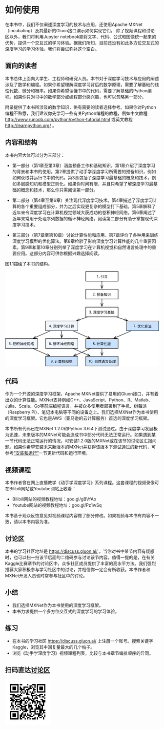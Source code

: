 # 如何使用

在本书中，我们不仅阐述深度学习的技术与应用，还使用Apache MXNet（incubating）及其最新的Gluon接口演示如何实现它们。
除了视频课程和讨论区以外，我们将利用Jupyter notebook能将文字、代码、公式和图像统一起来的优势，提供一个交互式的学习体验。据我们所知，目前还没有如此多方位交互式的深度学习的学习体验。我们将尝试弥补这个空白。


## 面向的读者

本书总体上面向大学生、工程师和研究人员。本书对于深度学习技术与应用的阐述涉及了数学和编程。如果你希望理解深度学习背后的数学原理，需要了解基础的线性代数、微分和概率。如果你希望读懂书中的代码，需要了解基础的Python编程。如果你只对书中的数学部分或编程部分感兴趣，也可以忽略另一部分。

附录提供了本书所涉及的数学知识，供有需要的读者选择参考。如果你对Python编程不熟悉，我们建议你先学习一些有关Python编程的教程，例如中文教程 http://www.runoob.com/python/python-tutorial.html 或英文教程 http://learnpython.org/ 。


## 内容和结构

本书内容大体可以分为三部分：

* 第一部分（第1章至第3章）涵盖预备工作和基础知识。第1章介绍了深度学习的背景和本书的使用。第2章提供了动手学深度学习所需要的预备知识，例如如何获取并运行书中的代码。第3章包括了深度学习最基础的概念和技术，例如多层感知机和模型正则化。如果你时间有限，并且只希望了解深度学习最基础的概念和技术，那么你只需阅读第一部分。

* 第二部分（第4章至第6章）关注现代深度学习技术。第4章描述了深度学习计算的各个重要组成部分，并为之后实现更复杂的模型打下基础。第5章解释了近年来令深度学习在计算机视觉领域大获成功的卷积神经网络。第6章阐述了近年来常用于处理序列数据的循环神经网络。阅读第二部分有助于掌握现代深度学习技术。

* 第三部分（第7章至第10章）讨论计算性能和应用。第7章评价了各种用来训练深度学习模型的优化算法。第8章检验了影响深度学习计算性能的几个重要因素。第9章和第10章分别列举了深度学习在计算机视觉和自然语言处理中的重要应用。这部分内容可供你根据兴趣选择阅读。

图1.1描绘了本书的结构。

![本书的结构。由甲章指向乙章的箭头表明甲章的知识有助于理解乙章的内容。如果你想短时间了解深度学习最基础的概念和技术，只需阅读第1章至第3章；如果你希望掌握现代深度学习技术，还需阅读第4章至第6章。第7章至第10章可供你根据兴趣选择阅读。](../img/book-org.svg)


## 代码

作为一个开源的深度学习框架，Apache MXNet提供了易用的Gluon接口，并有着出众的计算性能。MXNet支持例如C++、JavaScript、Python、R、Matlab、Julia、Scala、Go等前端编程语言，并被众多使用者部署到了手机、树莓派（Raspberry Pi）、笔记本电脑等不同的设备之上。我们选择MXNet作为本书使用的深度学习框架。它也是AWS（亚马逊的云计算服务）首选的深度学习框架。

本书所有代码已在MXNet 1.2.0和Python 3.6.4下测试通过。由于深度学习发展极为迅速，未来版本的MXNet可能会造成书中部分代码无法正常运行。如果遇到某一节代码无法正常运行的情况，可安装1.2.0版的MXNet或在该节的讨论区汇报问题。如果你希望安装未来新版本的MXNet并获得该版本下测试通过的新代码，可参考[“安装和运行”](../chapter_prerequisite/install.md)一节更新代码和运行环境。



## 视频课程

本书作者曾在网上直播教学《动手学深度学习》系列课程。这套课程的视频录像可在Bilibili网站或Youtube网站上收看：

* Bilibili网站的视频教程地址：goo.gl/gBVfAo
* Youtube网站的视频教程地址：goo.gl/Pz1wSq

本书基于观众反馈意见对视频课程内容做了部分修改。如果视频与本书有内容不一致，请以本书内容为准。


## 讨论区

本书的学习社区地址是 https://discuss.gluon.ai/ 。当你对书中某节内容有疑惑时，也可以扫一扫该节后面的二维码参与讨论该节内容。值得一提的是，在有关Kaggle比赛章节的讨论区中，众多社区成员提供了丰富的高水平方法。我们强烈推荐大家积极参与学习社区中的讨论，并相信你一定会有所收获。本书作者和MXNet开发人员也时常参与社区中的讨论。


## 小结

* 我们选择MXNet作为本书使用的深度学习框架。
* 本书力求提供一个多方位交互式的深度学习的学习体验。


## 练习

* 在本书的学习社区 https://discuss.gluon.ai/ 上注册一个账号。搜索关键字Kaggle，浏览其中回复量最大的几个帖子。
* 浏览《动手学深度学习》视频课程列表，比较与本书章节编排顺序的异同。


## 扫码直达[讨论区](https://discuss.gluon.ai/t/topic/6915)


![](../img/qr_how-to-use.svg)
